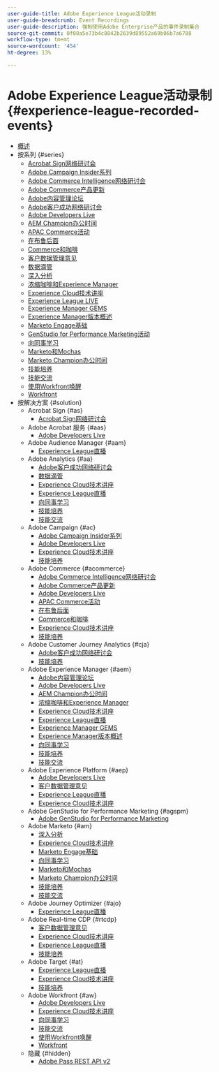 ```yaml
---
user-guide-title: Adobe Experience League活动录制
user-guide-breadcrumb: Event Recordings
user-guide-description: 强制使用Adobe Enterprise产品的事件录制集合
source-git-commit: 0f08a5e73b4c8842b2639d89552a69b06b7a6788
workflow-type: tm+mt
source-wordcount: '454'
ht-degree: 13%

---
```



# Adobe Experience League活动录制 {#experience-league-recorded-events}

+ [概述](overview.md)
+ 按系列 {#series}
   + [Acrobat Sign网络研讨会](https://experienceleague.adobe.com/docs/events/acrobat-sign-webinars/overview.html?lang=zh-Hans)
   + [Adobe Campaign Insider系列](https://experienceleague.adobe.com/docs/events/adobe-campaign-insider-recordings/overview.html?lang=zh-Hans)
   + [Adobe Commerce Intelligence网络研讨会](https://experienceleague.adobe.com/docs/events/mbi-webinars-recordings/overview.html?lang=zh-Hans)
   + [Adobe Commerce产品更新](https://experienceleague.adobe.com/docs/events/adobe-commerce-product-update-recordings/overview.html?lang=zh-Hans)
   + [Adobe内容管理论坛](https://experienceleague.adobe.com/docs/events/adobe-content-management-forum-recordings/overview.html?lang=zh-Hans)
   + [Adobe客户成功网络研讨会](https://experienceleague.adobe.com/docs/events/adobe-customer-success-webinar-recordings/overview.html?lang=zh-Hans)
   + [Adobe Developers Live](https://experienceleague.adobe.com/docs/events/adobe-developers-live-recordings/overview.html?lang=zh-Hans)
   + [AEM Champion办公时间](https://experienceleague.adobe.com/docs/events/aem-champion-office-hours/overview.html?lang=zh-Hans)
   + [APAC Commerce活动](https://experienceleague.adobe.com/docs/events/apac-commerce-recordings/overview.html?lang=zh-Hans)
   + [在布鲁后面](https://experienceleague.adobe.com/docs/events/behind-the-brew-recordings/overview.html?lang=zh-Hans)
   + [Commerce和咖啡](https://experienceleague.adobe.com/docs/events/commerce-and-coffee-recordings/overview.html?lang=zh-Hans)
   + [客户数据管理意见](https://experienceleague.adobe.com/docs/events/customer-data-management-voices-recordings/overview.html?lang=zh-Hans)
   + [数据滴管](https://experienceleague.adobe.com/docs/events/data-drip-recordings/overview.html?lang=zh-Hans)
   + [深入分析](https://experienceleague.adobe.com/docs/events/deep-dives-recordings/overview.html?lang=zh-Hans)
   + [浓缩咖啡和Experience Manager](https://experienceleague.adobe.com/docs/events/espressos-and-experience-manager-recordings/overview.html?lang=zh-Hans)
   + [Experience Cloud技术讲座](https://experienceleague.adobe.com/docs/events/tech-sessions/overview.html?lang=zh-Hans)
   + [Experience League LIVE](https://experienceleague.adobe.com/docs/events/experience-league-live-recordings/overview.html?lang=zh-Hans)
   + [Experience Manager GEMS](https://experienceleague.adobe.com/docs/events/experience-manager-gems-recordings/overview.html?lang=zh-Hans)
   + [Experience Manager版本概述](https://experienceleague.adobe.com/docs/events/aemcs-release-update-recordings/overview.html?lang=zh-Hans)
   + [Marketo Engage基础](https://experienceleague.adobe.com/zh-hans/docs/events/foundations-of-marketo-engage-webinars/overview)
   + [GenStudio for Performance Marketing活动](https://experienceleague.adobe.com/docs/events/genstudio-for-performance-marketing-events/overview.html?lang=zh-Hans)
   + [向同事学习](https://experienceleague.adobe.com/docs/events/learn-from-your-peers-recordings/overview.html?lang=zh-Hans)
   + [Marketo和Mochas](https://experienceleague.adobe.com/docs/events/marketo-and-mochas-recordings/overview.html?lang=zh-Hans)
   + [Marketo Champion办公时间](https://experienceleague.adobe.com/docs/events/marketo-champion-office-hours/overview.html?lang=zh-Hans)
   + [技能培养](https://experienceleague.adobe.com/docs/events/skill-builder-recordings/overview.html?lang=zh-Hans)
   + [技能交流](https://experienceleague.adobe.com/docs/events/the-skill-exchange-recordings/overview.html?lang=zh-Hans)
   + [使用Workfront唤醒](https://experienceleague.adobe.com/docs/events/wake-up-with-workfront-recordings/overview.html?lang=zh-Hans)
   + [Workfront](https://experienceleague.adobe.com/docs/events/workfront-recordings/overview.html?lang=zh-Hans)
+ 按解决方案 {#solution}
   + Acrobat Sign {#as}
      + [Acrobat Sign网络研讨会](https://experienceleague.adobe.com/docs/events/acrobat-sign-webinars/overview.html?lang=zh-Hans)
   + Adobe Acrobat 服务 {#aas}
      + [Adobe Developers Live](https://experienceleague.adobe.com/docs/events/adobe-developers-live-recordings/overview.html?lang=zh-Hans)
   + Adobe Audience Manager {#aam}
      + [Experience League直播](https://experienceleague.adobe.com/docs/events/experience-league-live-recordings/overview.html?lang=zh-Hans)
   + Adobe Analytics {#aa}
      + [Adobe客户成功网络研讨会](https://experienceleague.adobe.com/docs/events/adobe-customer-success-webinar-recordings/overview.html?lang=zh-Hans)
      + [数据滴管](https://experienceleague.adobe.com/docs/events/data-drip-recordings/overview.html?lang=zh-Hans)
      + [Experience Cloud技术讲座](https://experienceleague.adobe.com/docs/events/tech-sessions/overview.html?lang=zh-Hans)
      + [Experience League直播](https://experienceleague.adobe.com/docs/events/experience-league-live-recordings/overview.html?lang=zh-Hans)
      + [向同事学习](https://experienceleague.adobe.com/docs/events/learn-from-your-peers-recordings/overview.html?lang=zh-Hans)
      + [技能培养](https://experienceleague.adobe.com/docs/events/skill-builder-recordings/overview.html?lang=zh-Hans)
      + [技能交流](https://experienceleague.adobe.com/docs/events/the-skill-exchange-recordings/overview.html?lang=zh-Hans)
   + Adobe Campaign {#ac}
      + [Adobe Campaign Insider系列](https://experienceleague.adobe.com/docs/events/adobe-campaign-insider-recordings/overview.html?lang=zh-Hans)
      + [Adobe Developers Live](https://experienceleague.adobe.com/docs/events/adobe-developers-live-recordings/overview.html?lang=zh-Hans)
      + [Experience Cloud技术讲座](https://experienceleague.adobe.com/docs/events/tech-sessions/overview.html?lang=zh-Hans)
      + [技能培养](https://experienceleague.adobe.com/docs/events/skill-builder-recordings/overview.html?lang=zh-Hans)
   + Adobe Commerce {#acommerce}
      + [Adobe Commerce Intelligence网络研讨会](https://experienceleague.adobe.com/docs/events/mbi-webinars-recordings/overview.html?lang=zh-Hans)
      + [Adobe Commerce产品更新](https://experienceleague.adobe.com/docs/events/adobe-commerce-product-update-recordings/overview.html?lang=zh-Hans)
      + [Adobe Developers Live](https://experienceleague.adobe.com/docs/events/adobe-developers-live-recordings/overview.html?lang=zh-Hans)
      + [APAC Commerce活动](https://experienceleague.adobe.com/docs/events/apac-commerce-recordings/overview.html?lang=zh-Hans)
      + [在布鲁后面](https://experienceleague.adobe.com/docs/events/behind-the-brew-recordings/overview.html?lang=zh-Hans)
      + [Commerce和咖啡](https://experienceleague.adobe.com/docs/events/commerce-and-coffee-recordings/overview.html?lang=zh-Hans)
      + [Experience Cloud技术讲座](https://experienceleague.adobe.com/docs/events/tech-sessions/overview.html?lang=zh-Hans)
      + [技能培养](https://experienceleague.adobe.com/docs/events/skill-builder-recordings/overview.html?lang=zh-Hans)
   + Adobe Customer Journey Analytics {#cja}
      + [Adobe客户成功网络研讨会](https://experienceleague.adobe.com/docs/events/adobe-customer-success-webinar-recordings/overview.html?lang=zh-Hans)
      + [技能培养](https://experienceleague.adobe.com/docs/events/skill-builder-recordings/overview.html?lang=zh-Hans)
   + Adobe Experience Manager {#aem}
      + [Adobe内容管理论坛](https://experienceleague.adobe.com/docs/events/adobe-content-management-forum-recordings/overview.html?lang=zh-Hans)
      + [Adobe Developers Live](https://experienceleague.adobe.com/docs/events/adobe-developers-live-recordings/overview.html?lang=zh-Hans)
      + [AEM Champion办公时间](https://experienceleague.adobe.com/docs/events/aem-champion-office-hours/overview.html?lang=zh-Hans)
      + [浓缩咖啡和Experience Manager](https://experienceleague.adobe.com/docs/events/espressos-and-experience-manager-recordings/overview.html?lang=zh-Hans)
      + [Experience Cloud技术讲座](https://experienceleague.adobe.com/docs/events/tech-sessions/overview.html?lang=zh-Hans)
      + [Experience League直播](https://experienceleague.adobe.com/docs/events/experience-league-live-recordings/overview.html?lang=zh-Hans)
      + [Experience Manager GEMS](https://experienceleague.adobe.com/docs/events/experience-manager-gems-recordings/overview.html?lang=zh-Hans)
      + [Experience Manager版本概述](https://experienceleague.adobe.com/docs/events/aemcs-release-update-recordings/overview.html?lang=zh-Hans)
      + [向同事学习](https://experienceleague.adobe.com/docs/events/learn-from-your-peers-recordings/overview.html?lang=zh-Hans)
      + [技能培养](https://experienceleague.adobe.com/docs/events/skill-builder-recordings/overview.html?lang=zh-Hans)
      + [技能交流](https://experienceleague.adobe.com/docs/events/the-skill-exchange-recordings/overview.html?lang=zh-Hans)
   + Adobe Experience Platform {#aep}
      + [Adobe Developers Live](https://experienceleague.adobe.com/docs/events/adobe-developers-live-recordings/overview.html?lang=zh-Hans)
      + [客户数据管理意见](https://experienceleague.adobe.com/docs/events/customer-data-management-voices-recordings/overview.html?lang=zh-Hans)
      + [Experience League直播](https://experienceleague.adobe.com/docs/events/experience-league-live-recordings/overview.html?lang=zh-Hans)
      + [Experience Cloud技术讲座](https://experienceleague.adobe.com/docs/events/tech-sessions/overview.html?lang=zh-Hans)
   + Adobe GenStudio for Performance Marketing {#agspm}
      + [Adobe GenStudio for Performance Marketing](https://experienceleague.adobe.com/docs/events/genstudio-for-performance-marketing-events/overview.html?lang=zh-Hans)
   + Adobe Marketo {#am}
      + [深入分析](https://experienceleague.adobe.com/docs/events/deep-dives-recordings/overview.html?lang=zh-Hans)
      + [Experience Cloud技术讲座](https://experienceleague.adobe.com/docs/events/tech-sessions/overview.html?lang=zh-Hans)
      + [Marketo Engage基础](https://experienceleague.adobe.com/zh-hans/docs/events/foundations-of-marketo-engage-webinars/overview)
      + [向同事学习](https://experienceleague.adobe.com/docs/events/learn-from-your-peers-recordings/overview.html?lang=zh-Hans)
      + [Marketo和Mochas](https://experienceleague.adobe.com/docs/events/marketo-and-mochas-recordings/overview.html?lang=zh-Hans)
      + [Marketo Champion办公时间](https://experienceleague.adobe.com/docs/events/marketo-champion-office-hours/overview.html?lang=zh-Hans)
      + [技能培养](https://experienceleague.adobe.com/docs/events/skill-builder-recordings/overview.html?lang=zh-Hans)
      + [技能交流](https://experienceleague.adobe.com/docs/events/the-skill-exchange-recordings/overview.html?lang=zh-Hans)
   + Adobe Journey Optimizer {#ajo}
      + [Experience League直播](https://experienceleague.adobe.com/docs/events/experience-league-live-recordings/overview.html?lang=zh-Hans)
   + Adobe Real-time CDP {#rtcdp}
      + [客户数据管理意见](https://experienceleague.adobe.com/docs/events/customer-data-management-voices-recordings/overview.html?lang=zh-Hans)
      + [Experience Cloud技术讲座](https://experienceleague.adobe.com/docs/events/tech-sessions/overview.html?lang=zh-Hans)
      + [Experience League直播](https://experienceleague.adobe.com/docs/events/experience-league-live-recordings/overview.html?lang=zh-Hans)
      + [技能培养](https://experienceleague.adobe.com/docs/events/skill-builder-recordings/overview.html?lang=zh-Hans)
   + Adobe Target {#at}
      + [Experience League直播](https://experienceleague.adobe.com/docs/events/experience-league-live-recordings/overview.html?lang=zh-Hans)
      + [Experience Cloud技术讲座](https://experienceleague.adobe.com/docs/events/tech-sessions/overview.html?lang=zh-Hans)
      + [技能培养](https://experienceleague.adobe.com/docs/events/skill-builder-recordings/overview.html?lang=zh-Hans)
   + Adobe Workfront {#aw}
      + [Adobe Developers Live](https://experienceleague.adobe.com/docs/events/adobe-developers-live-recordings/overview.html?lang=zh-Hans)
      + [Experience Cloud技术讲座](https://experienceleague.adobe.com/docs/events/tech-sessions/overview.html?lang=zh-Hans)
      + [向同事学习](https://experienceleague.adobe.com/docs/events/learn-from-your-peers-recordings/overview.html?lang=zh-Hans)
      + [技能交流](https://experienceleague.adobe.com/docs/events/the-skill-exchange-recordings/overview.html?lang=zh-Hans)
      + [使用Workfront唤醒](https://experienceleague.adobe.com/docs/events/wake-up-with-workfront-recordings/overview.html?lang=zh-Hans)
      + [Workfront](https://experienceleague.adobe.com/docs/events/workfront-recordings/overview.html?lang=zh-Hans)
   + 隐藏 {#hidden}
      + [Adobe Pass REST API v2](../single-events/adobe-pass-rest-api-v2.md)